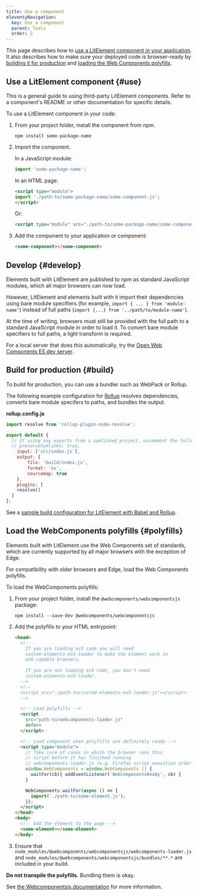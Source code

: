 ```yaml
---
title: Use a component
eleventyNavigation:
  key: Use a component
  parent: Tools
  order: 2
---
```


This page describes how to [use a LitElement component in your application](#use). It also describes how to make sure your deployed code is browser-ready by [building it for production](#build) and [loading the Web Components polyfills](#polyfills).

## Use a LitElement component {#use}

This is a general guide to using third-party LitElement components. Refer to a component's README or other documentation for specific details.

To use a LitElement component in your code:

1.  From your project folder, install the component from npm.

    ```
    npm install some-package-name
    ```

2.  Import the component.

    In a JavaScript module: 

    ```js
    import 'some-package-name';
    ```

    In an HTML page:

    ```html
    <script type="module">
    import './path-to/some-package-name/some-component.js';
    </script>
    ```

    Or:

    ```html
    <script type="module" src="./path-to/some-package-name/some-component.js"></script>
    ```

3.  Add the component to your application or component:

    ```html
    <some-component></some-component>
    ```

## Develop {#develop}

Elements built with LitElement are published to npm as standard JavaScript modules, which all major browsers can now load. 

However, LitElement and elements built with it import their dependencies using bare module specifiers (for example, `import { ... } from 'module-name'`) instead of full paths (`import {...} from '../path/to/module-name'`). 

At the time of writing, browsers must still be provided with the full path to a standard JavaScript module in order to load it. To convert bare module specifiers to full paths, a light transform is required.

For a local server that does this automatically, try the [Open Web Components ES dev server](https://open-wc.org/developing/es-dev-server.html). 

## Build for production {#build}

To build for production, you can use a bundler such as WebPack or Rollup.

The following example configuration for [Rollup](https://rollupjs.org/guide/en) resolves dependencies, converts bare module specifers to paths, and bundles the output.

**rollup.config.js**

```js
import resolve from 'rollup-plugin-node-resolve';

export default {
  // If using any exports from a symlinked project, uncomment the following:
  // preserveSymlinks: true,
	input: ['src/index.js'],
	output: {
		file: 'build/index.js',
		format: 'es',
		sourcemap: true
	},
	plugins: [
    resolve()
  ]
};
```

See a [sample build configuration for LitElement with Babel and Rollup](https://github.com/PolymerLabs/lit-element-build-rollup/blob/master/src/index.html).

## Load the WebComponents polyfills {#polyfills}

Elements built with LitElement use the Web Components set of standards, which are currently supported by all major browsers with the exception of Edge. 

For compatibility with older browsers and Edge, load the Web Components polyfills.

To load the WebComponents polyfills:

1.  From your project folder, install the `@webcomponents/webcomponentsjs` package:

    ```
    npm install --save-dev @webcomponents/webcomponentsjs
    ```

2.  Add the polyfills to your HTML entrypoint:

    ```html
    <head>
      <!-- 
        If you are loading es5 code you will need 
        custom-elements-es5-loader to make the element work in 
        es6-capable browsers. 
        
        If you are not loading es5 code, you don't need 
        custom-elements-es5-loader. 
      --> 
      <!-- 
      <script src="./path-to/custom-elements-es5-loader.js"></script>
      -->

      <!-- Load polyfills -->
      <script 
        src="path-to/webcomponents-loader.js"
        defer>
      </script> 

      <!-- Load component when polyfills are definitely ready -->
      <script type="module">
        // Take care of cases in which the browser runs this
        // script before it has finished running 
        // webcomponents-loader.js (e.g. Firefox script execution order)
        window.WebComponents = window.WebComponents || { 
          waitFor(cb){ addEventListener('WebComponentsReady', cb) }
        }

        WebComponents.waitFor(async () => { 
          import('./path-to/some-element.js');
        });
      </script>
    </head>
    <body>
      <!-- Add the element to the page -->
      <some-element></some-element>
    </body>
    ```

3.  Ensure that `node_modules/@webcomponents/webcomponentsjs/webcomponents-loader.js` and `node_modules/@webcomponents/webcomponentsjs/bundles/**.*` are included in your build.

<div class="alert"> 

**Do not transpile the polyfills.** Bundling them is okay.

</div>

See [the Webcomponentsjs documentation](https://github.com/webcomponents/webcomponentsjs) for more information.
